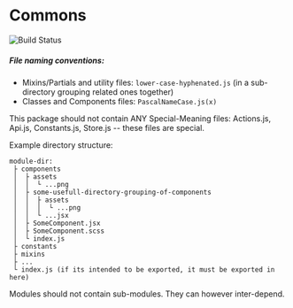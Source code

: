 # Commons

![Build Status](https://github.com/NextThought/nti.web.discussions/workflows/Project%20Health/badge.svg)


##### File naming conventions:
- Mixins/Partials and utility files: `lower-case-hyphenated.js` (in a sub-directory grouping related ones together)
- Classes and Components files: `PascalNameCase.js(x)`

This package should not contain ANY Special-Meaning files: Actions.js, Api.js, Constants.js, Store.js -- these files are special.

Example directory structure:
```
module-dir:
 ├ components
 │  ├ assets
 │  │  └ ...png
 │  ├ some-usefull-directory-grouping-of-components
 │  │  ├ assets
 │  │  │  └ ...png
 │  │  └ ...jsx
 │  ├ SomeComponent.jsx
 │  ├ SomeComponent.scss
 │  └ index.js
 ├ constants
 ├ mixins
 ├ ...
 └ index.js (if its intended to be exported, it must be exported in here)
```

Modules should not contain sub-modules. They can however inter-depend.
